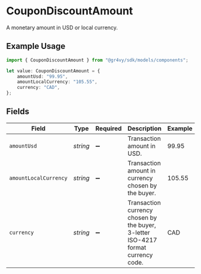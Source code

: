 # CouponDiscountAmount

A monetary amount in USD or local currency.

## Example Usage

```typescript
import { CouponDiscountAmount } from "@gr4vy/sdk/models/components";

let value: CouponDiscountAmount = {
    amountUsd: "99.95",
    amountLocalCurrency: "105.55",
    currency: "CAD",
};
```

## Fields

| Field                                                                             | Type                                                                              | Required                                                                          | Description                                                                       | Example                                                                           |
| --------------------------------------------------------------------------------- | --------------------------------------------------------------------------------- | --------------------------------------------------------------------------------- | --------------------------------------------------------------------------------- | --------------------------------------------------------------------------------- |
| `amountUsd`                                                                       | *string*                                                                          | :heavy_minus_sign:                                                                | Transaction amount in USD.                                                        | 99.95                                                                             |
| `amountLocalCurrency`                                                             | *string*                                                                          | :heavy_minus_sign:                                                                | Transaction amount in currency chosen by the buyer.                               | 105.55                                                                            |
| `currency`                                                                        | *string*                                                                          | :heavy_minus_sign:                                                                | Transaction currency chosen by the buyer, 3-letter ISO-4217 format currency code. | CAD                                                                               |